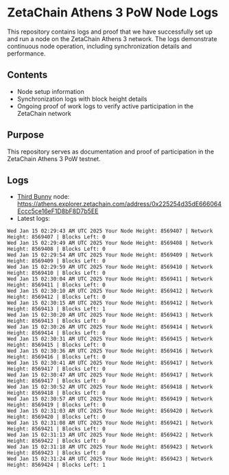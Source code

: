 # ZetaChain Athens 3 PoW Node Logs
This repository contains logs and proof that we have successfully set up and run a node on the ZetaChain Athens 3 network. The logs demonstrate continuous node operation, including synchronization details and performance.

## Contents
- Node setup information
- Synchronization logs with block height details
- Ongoing proof of work logs to verify active participation in the ZetaChain network

## Purpose
This repository serves as documentation and proof of participation in the ZetaChain Athens 3 PoW testnet.

## Logs

- [Third Bunny](https://thirdbunny.xyz/) node: https://athens.explorer.zetachain.com/address/0x225254d35dE666064Eccc5ce16eF1D8bF8D7b5EE
- Latest logs:
```
Wed Jan 15 02:29:43 AM UTC 2025 Your Node Height: 8569407 | Network Height: 8569407 | Blocks Left: 0
Wed Jan 15 02:29:49 AM UTC 2025 Your Node Height: 8569408 | Network Height: 8569408 | Blocks Left: 0
Wed Jan 15 02:29:54 AM UTC 2025 Your Node Height: 8569409 | Network Height: 8569409 | Blocks Left: 0
Wed Jan 15 02:29:59 AM UTC 2025 Your Node Height: 8569410 | Network Height: 8569410 | Blocks Left: 0
Wed Jan 15 02:30:04 AM UTC 2025 Your Node Height: 8569411 | Network Height: 8569411 | Blocks Left: 0
Wed Jan 15 02:30:10 AM UTC 2025 Your Node Height: 8569412 | Network Height: 8569412 | Blocks Left: 0
Wed Jan 15 02:30:15 AM UTC 2025 Your Node Height: 8569412 | Network Height: 8569413 | Blocks Left: 1
Wed Jan 15 02:30:20 AM UTC 2025 Your Node Height: 8569413 | Network Height: 8569413 | Blocks Left: 0
Wed Jan 15 02:30:26 AM UTC 2025 Your Node Height: 8569414 | Network Height: 8569414 | Blocks Left: 0
Wed Jan 15 02:30:31 AM UTC 2025 Your Node Height: 8569415 | Network Height: 8569415 | Blocks Left: 0
Wed Jan 15 02:30:36 AM UTC 2025 Your Node Height: 8569416 | Network Height: 8569416 | Blocks Left: 0
Wed Jan 15 02:30:41 AM UTC 2025 Your Node Height: 8569417 | Network Height: 8569417 | Blocks Left: 0
Wed Jan 15 02:30:47 AM UTC 2025 Your Node Height: 8569417 | Network Height: 8569417 | Blocks Left: 0
Wed Jan 15 02:30:52 AM UTC 2025 Your Node Height: 8569418 | Network Height: 8569418 | Blocks Left: 0
Wed Jan 15 02:30:57 AM UTC 2025 Your Node Height: 8569419 | Network Height: 8569419 | Blocks Left: 0
Wed Jan 15 02:31:03 AM UTC 2025 Your Node Height: 8569420 | Network Height: 8569420 | Blocks Left: 0
Wed Jan 15 02:31:08 AM UTC 2025 Your Node Height: 8569421 | Network Height: 8569421 | Blocks Left: 0
Wed Jan 15 02:31:13 AM UTC 2025 Your Node Height: 8569422 | Network Height: 8569422 | Blocks Left: 0
Wed Jan 15 02:31:18 AM UTC 2025 Your Node Height: 8569423 | Network Height: 8569423 | Blocks Left: 0
Wed Jan 15 02:31:24 AM UTC 2025 Your Node Height: 8569423 | Network Height: 8569424 | Blocks Left: 1
```
